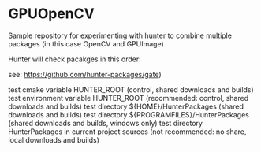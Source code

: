 # GPUOpenCV

Sample repository for experimenting with hunter to combine multiple packages (in this case OpenCV and GPUImage)

Hunter will check pacakges in this order:

see: https://github.com/hunter-packages/gate) 

test cmake variable HUNTER_ROOT (control, shared downloads and builds)
test environment variable HUNTER_ROOT (recommended: control, shared downloads and builds)
test directory ${HOME}/HunterPackages (shared downloads and builds)
test directory ${PROGRAMFILES}/HunterPackages (shared downloads and builds, windows only)
test directory HunterPackages in current project sources (not recommended: no share, local downloads and builds)